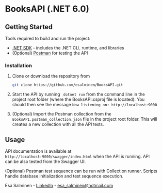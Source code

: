 # BooksAPI (.NET 6.0)

## Getting Started

Tools required to build and run the project:
- [.NET SDK](https://dotnet.microsoft.com/download) - includes the .NET CLI, runtime, and libraries
- (Optional) [Postman](https://www.postman.com/downloads/) for testing the API

### Installation

1. Clone or download the repository from
   ```sh
   git clone https://github.com/esalminen/BooksAPI.git
   ```

2. Start the API by running ``` dotnet run``` from the command 
   line in the project root folder (where the BooksAPI.csproj file is located).
   You should then see the message ```Now listening on: http://localhost:9000```

3. (Optional) Import the Postman collection from the ```BooksAPI.postman_collection.json``` file
   in the project root folder. This will createa a new collection with all the API tests.
 
## Usage

API documentation is available at ```http://localhost:9000/swagger/index.html``` 
when the API is running. API can be also tested from the Swagger UI.

(Optional) Postman test sequence can be run with Collection runner. Scripts
handle database initialization and test sequence execution.


Esa Salminen - [LinkedIn](https://www.linkedin.com/in/esa-salminen-9398421ba/) - esa_salminen@hotmail.com
